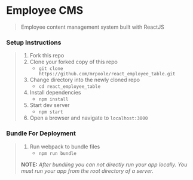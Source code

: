 # Employee CMS

> Employee content management system built with ReactJS

### Setup Instructions

> 1. Fork this repo
> 1. Clone your forked copy of this repo
>    - `git clone https://github.com/mrpoole/react_employee_table.git`
> 1. Change directory into the newly cloned repo
>    - `cd react_employee_table`
> 1. Install dependencies 
>    - `npm install`
> 1. Start dev server
>    - `npm start`
> 1. Open a browser and navigate to `localhost:3000`

### Bundle For Deployment

> 1. Run webpack to bundle files
>    - `npm run bundle`
> 
> **NOTE:** *After bundling you can not directly run your app locally. You must run your app from the root directory of a server.*
